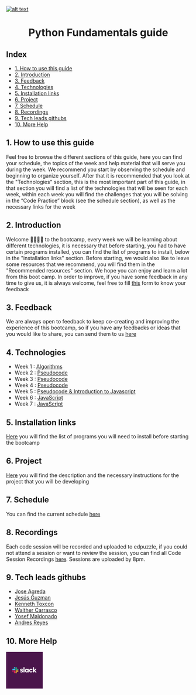 <a href="https://www.core-code.io/">

![alt text](https://uploads-ssl.webflow.com/5eb2f56932c3562feab232e3/5f73550d00249e7e96c9f3de_Logo.png 'corecodeio')

</a>

<h1 align="center">Python Fundamentals guide</h1>

## Index

- [1. How to use this guide](#1-how-to-use-this-guide)
- [2. Introduction](#2-introduction)
- [3. Feedback](#3-feedback)
- [4. Technologies](#4-technologies)
- [5. Installation links](#5-installation-links)
- [6. Project](#6-project)
- [7. Schedule](#7-schedule)
- [8. Recordings](#8-recordings)
- [9. Tech leads githubs](#9-tech-leads-githubs)
- [10. More Help](#10-more-help)

## 1. How to use this guide

Feel free to browse the different sections of this guide, here you can find your schedule, the topics of the week and help material that will serve you during the week. We recommend you start by observing the schedule and beginning to organize yourself. After that it is recommended that you look at the "Technologies" section, this is the most important part of this guide, in that section you will find a list of the technologies that will be seen for each week, within each week you will find the challenges that you will be solving in the “Code Practice” block (see the schedule section), as well as the necessary links for the week

## 2. Introduction

Welcome 🙋‍♂️🙋‍♀️ to the bootcamp, every week we will be learning about different technologies, it is necessary that before starting, you had to have certain programs installed, you can find the list of programs to install, below in the "installation links" section. Before starting, we would also like to leave some resources that we recommend, you will find them in the "Recommended resources" section. We hope you can enjoy and learn a lot from this boot camp.
In order to improve, if you have some feedback in any time to give us, it is always welcome, feel free to fill [this](https://aplica.typeform.com/to/ayyUbIPz) form to know your feedback

## 3. Feedback

We are always open to feedback to keep co-creating and improving the experience of this bootcamp, so if you have any feedbacks or ideas that you would like to share, you can send them to us [here](https://aplica.typeform.com/to/ayyUbIPz)

## 4. Technologies

- Week 1 : [Algorithms](src/technologies/2022/week01)
- Week 2 : [Pseudocode](src/technologies/2022/week02)
- Week 3 : [Pseudocode](src/technologies/2022/week03)
- Week 4 : [Pseudocode](src/technologies/2022/week04)
- Week 5 : [Pseudocode & Introduction to Javascript](src/technologies/2022/week05)
- Week 6 : [JavaScript](src/technologies/2022/week06)
- Week 7 : [JavaScript](src/technologies/2022/week07)

## 5. Installation links

[Here](src/installation-links) you will find the list of programs you will need to install before starting the bootcamp

## 6. Project

[Here](src/project) you will find the description and the necessary instructions for the project that you will be developing

## 7. Schedule

You can find the current schedule [here](src/schedule)

## 8. Recordings

Each code session will be recorded and uploaded to edpuzzle, if you could not attend a session or want to review the session, you can find all Code Session Recordings [here](https://edpuzzle.com/join/sannovm). Sessions are uploaded by 8pm.

## 9. Tech leads githubs

- [Jose Agreda](https://github.com/Senjo903)
- [Jesús Guzman](https://github.com/susguzman)
- [Kenneth Toxcon](https://github.com/Ktoxcon)
- [Walther Carrasco](https://github.com/wecarrasco)
- [Yosef Maldonado](https://github.com/yosefmarr)
- [Andres Reyes](https://github.com/andresryes)

## 10. More Help

<img src="src/assets/contact_us/slack.png" width="100px" class="leftAlign">
